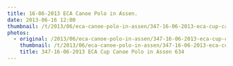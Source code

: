 ```yaml
---
title: 16-06-2013 ECA Canoe Polo in Assen.
date: 2013-06-16 12:00
thumbnail: /t/2013/06/eca-canoe-polo-in-assen/347-16-06-2013-eca-cup-canoe-polo-in-assen-634.jpg
photos:
  - original: /2013/06/eca-canoe-polo-in-assen/347-16-06-2013-eca-cup-canoe-polo-in-assen-634.jpg
    thumbnail: /t/2013/06/eca-canoe-polo-in-assen/347-16-06-2013-eca-cup-canoe-polo-in-assen-634.jpg
    title: 347-16-06-2013 ECA Cup Canoe Polo in Assen 634
---
```

